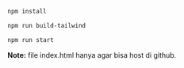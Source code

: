 ```sh
npm install
```

```sh
npm run build-tailwind
```

```sh
npm run start
```

<p><b>Note:</b> file index.html hanya agar bisa host di github.</p>